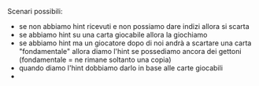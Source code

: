 Scenari possibili:
- se non abbiamo hint ricevuti e non possiamo dare indizi allora si scarta
- se abbiamo hint su una carta giocabile allora la giochiamo
- se abbiamo hint ma un giocatore dopo di noi andrà a scartare una carta "fondamentale" allora diamo l'hint se possediamo ancora dei gettoni (fondamentale = ne rimane soltanto una copia)
- quando diamo l'hint dobbiamo darlo in base alle carte giocabili
- 